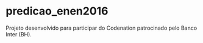 # predicao_enen2016
Projeto desenvolvido para participar do Codenation patrocinado pelo Banco Inter (BH).
